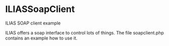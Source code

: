 # ILIASSoapClient

ILIAS SOAP client example

ILIAS offers a soap interface to control lots of things.
The file soapclient.php contains an example how to use it.
